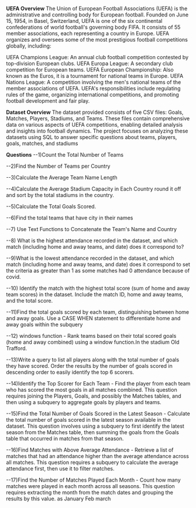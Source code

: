 **UEFA Overview**
The Union of European Football Associations (UEFA) is the administrative and controlling body for European football. Founded on June 15, 1954, in Basel, Switzerland, UEFA is one of the six continental 
confederations of world football's governing body FIFA. It consists of 55 member associations, each representing a country in Europe. UEFA organizes and oversees some of the most prestigious football
competitions globally, including:

UEFA Champions League: An annual club football competition contested by top-division European clubs.
UEFA Europa League: A secondary club competition for European teams.
UEFA European Championship: Also known as the Euros, it is a tournament for national teams in Europe.
UEFA Nations League: A competition involving the men's national teams of the member associations of UEFA.
UEFA's responsibilities include regulating rules of the game, organizing international competitions, and promoting football development and fair play.

**Dataset Overview**
The dataset provided consists of five CSV files: Goals, Matches, Players, Stadiums, and Teams. These files contain comprehensive data on various aspects of UEFA competitions, enabling detailed
analysis and insights into football dynamics. The project focuses on analyzing these datasets using SQL to answer specific questions about teams, players, goals, matches, and stadiums

**Questions**
--1)Count the Total Number of Teams

--2)Find the Number of Teams per Country

--3)Calculate the Average Team Name Length

--4)Calculate the Average Stadium Capacity in Each Country round it off and sort by the total stadiums in the country.

--5)Calculate the Total Goals Scored.

--6)Find the total teams that have city in their names

--7) Use Text Functions to Concatenate the Team's Name and Country

--8) What is the highest attendance recorded in the dataset, and which match (including home and away teams, and date) does it correspond to?

--9)What is the lowest attendance recorded in the dataset, and which match (including home and away teams, and date) does it correspond to set the criteria as greater than 1 as some matches had 0 attendance because of covid.

--10) Identify the match with the highest total score (sum of home and away team scores) in the dataset. Include the match ID, home and away teams, and the total score.

--11)Find the total goals scored by each team, distinguishing between home and away goals. Use a CASE WHEN statement to differentiate home and away goals within the subquery

--12) windows function - Rank teams based on their total scored goals (home and away combined) using a window function.In the stadium Old Trafford.

--13)Write a query to list all players along with the total number of goals they have scored. Order the results by the number of goals scored in descending order to easily identify the top 6 scorers.

--14)Identify the Top Scorer for Each Team - Find the player from each team who has scored the most goals in all matches combined. This question requires joining the Players, Goals, and possibly the
Matches tables, and then using a subquery to aggregate goals by players and teams.

--15)Find the Total Number of Goals Scored in the Latest Season - Calculate the total number of goals scored in the latest season available in the dataset. This question involves using a subquery to
first identify the latest season from the Matches table, then summing the goals from the Goals table that occurred in matches from that season.

--16)Find Matches with Above Average Attendance - Retrieve a list of matches that had an attendance higher than the average attendance across all matches. This question requires a subquery to calculate
the average attendance first, then use it to filter matches.

--17)Find the Number of Matches Played Each Month - Count how many matches were played in each month across all seasons. This question requires extracting the month from the match dates and grouping the
results by this value. as January Feb march
